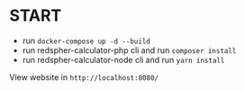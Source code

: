 # START
- run `docker-compose up -d --build`
- run redspher-calculator-php cli and run `composer install`
- run redspher-calculator-node cli and run `yarn install`

View website in `http://localhost:8080/`
